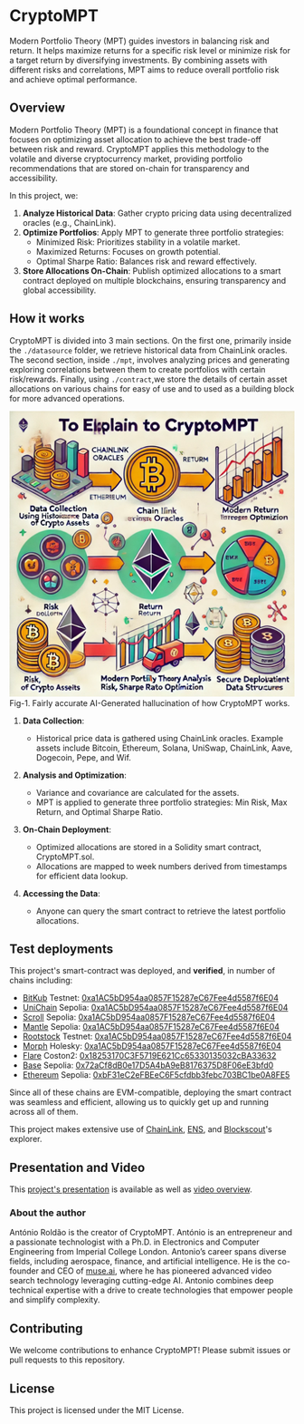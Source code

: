 # CryptoMPT

Modern Portfolio Theory (MPT) guides investors in balancing risk and return. It helps maximize returns for a specific risk level or minimize risk for a target return by diversifying investments. By combining assets with different risks and correlations, MPT aims to reduce overall portfolio risk and achieve optimal performance.

## Overview

Modern Portfolio Theory (MPT) is a foundational concept in finance that focuses on optimizing asset allocation to achieve the best trade-off between risk and reward. CryptoMPT applies this methodology to the volatile and diverse cryptocurrency market, providing portfolio recommendations that are stored on-chain for transparency and accessibility.

In this project, we:

1. __Analyze Historical Data__: Gather crypto pricing data using decentralized oracles (e.g., ChainLink).
2. __Optimize Portfolios__: Apply MPT to generate three portfolio strategies:
   - Minimized Risk: Prioritizes stability in a volatile market.
   - Maximized Returns: Focuses on growth potential.
   - Optimal Sharpe Ratio: Balances risk and reward effectively. 
3. __Store Allocations On-Chain__: Publish optimized allocations to a smart contract deployed on multiple blockchains, ensuring transparency and global accessibility.

## How it works

CryptoMPT is divided into 3 main sections. On the first one, primarily inside the ```./datasource``` folder, we retrieve historical data from ChainLink oracles. The second section, inside ```./mpt```, involves analyzing prices and generating exploring correlations between them to create portfolios with certain risk/rewards. Finally, using ```./contract```,we store the details of certain asset allocations on various chains for easy of use and to used as a building block for more advanced operations.


![CryptoMPT Explainer](CryptoMPT.webp "CryptoMPT Explainer")
Fig-1. Fairly accurate AI-Generated hallucination of how CryptoMPT works.



1. __Data Collection__:

   - Historical price data is gathered using ChainLink oracles. Example assets include Bitcoin, Ethereum, Solana, UniSwap, ChainLink, Aave, Dogecoin, Pepe, and Wif.

2. __Analysis and Optimization__:

   - Variance and covariance are calculated for the assets.
   - MPT is applied to generate three portfolio strategies: Min Risk, Max Return, and Optimal Sharpe Ratio.

3. __On-Chain Deployment__:

   - Optimized allocations are stored in a Solidity smart contract, CryptoMPT.sol.
   - Allocations are mapped to week numbers derived from timestamps for efficient data lookup.

4. __Accessing the Data__:
   - Anyone can query the smart contract to retrieve the latest portfolio allocations.

## Test deployments

This project's smart-contract was deployed, and __verified__, in number of chains including:


  * [BitKub](https://www.bitkub.com/) Testnet: [0xa1AC5bD954aa0857F15287eC67Fee4d5587f6E04](https://testnet.bkcscan.com/address/0xa1AC5bD954aa0857F15287eC67Fee4d5587f6E04?tab=contract)
  * [UniChain](https://www.unichain.org/) Sepolia: [0xa1AC5bD954aa0857F15287eC67Fee4d5587f6E04](https://sepolia.uniscan.xyz/address/0xa1AC5bD954aa0857F15287eC67Fee4d5587f6E04#code)
  * [Scroll](https://scroll.io/) Sepolia: [0xa1AC5bD954aa0857F15287eC67Fee4d5587f6E04](https://sepolia.scrollscan.com/address/0xa1AC5bD954aa0857F15287eC67Fee4d5587f6E04#code)
  * [Mantle](https://www.mantle.xyz/) Sepolia: [0xa1AC5bD954aa0857F15287eC67Fee4d5587f6E04](https://sepolia.mantlescan.xyz/address/0xa1AC5bD954aa0857F15287eC67Fee4d5587f6E04#code)
  * [Rootstock](https://rootstock.io/) Testnet: [0xa1AC5bD954aa0857F15287eC67Fee4d5587f6E04](https://explorer.testnet.rootstock.io/address/0xa1ac5bd954aa0857f15287ec67fee4d5587f6e04?__ctab=Code) 
  * [Morph](https://www.morphl2.io/) Holesky: [0xa1AC5bD954aa0857F15287eC67Fee4d5587f6E04](https://explorer-holesky.morphl2.io/address/0xa1AC5bD954aa0857F15287eC67Fee4d5587f6E04?tab=contract)
  * [Flare](https://flare.network/) Coston2: [0x18253170C3F5719E621Cc65330135032cBA33632](https://coston2-explorer.flare.network/address/0x18253170C3F5719E621Cc65330135032cBA33632?tab=contract)
  * [Base](https://www.base.org/) Sepolia: [0x72aCf8dB0e17D5A4bA9eB8176375D8F06eE3bfd0](https://base-sepolia.blockscout.com/address/0x72aCf8dB0e17D5A4bA9eB8176375D8F06eE3bfd0?tab=contract)
  * [Ethereum](https://www.base.org/) Sepolia: [0xbF31eC2eFBEeC6F5cfdbb3febc703BC1be0A8FE5](https://sepolia.etherscan.io/address/0xbF31eC2eFBEeC6F5cfdbb3febc703BC1be0A8FE5#code)


Since all of these chains are EVM-compatible, deploying the smart contract was seamless and efficient, allowing us to quickly get up and running across all of them.

This project makes extensive use of [ChainLink](https://chain.link/), [ENS](https://ens.domains/), and [Blockscout](https://www.blockscout.com/)'s explorer.

## Presentation and Video

This [project's presentation](./CryptoMPT.pdf) is available as well as [video overview](./CryptoMPT.mp4).

### About the author

António Roldão is the creator of CryptoMPT. António is an entrepreneur and a passionate technologist with a Ph.D. in Electronics and Computer Engineering from Imperial College London. Antonio’s career spans diverse fields, including aerospace, finance, and artificial intelligence. He is the co-founder and CEO of [muse.ai](https://muse.ai), where he has pioneered advanced video search technology leveraging cutting-edge AI. Antonio combines deep technical expertise with a drive to create technologies that empower people and simplify complexity.

## Contributing
We welcome contributions to enhance CryptoMPT! Please submit issues or pull requests to this repository.

## License
This project is licensed under the MIT License.

